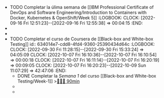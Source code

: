 - TODO Completar la úlima semana de [[IBM Professional Certificate of DevOps and Software Engineering/Introduction to Containers with Docker, Kubernetes & OpenShift/Week 5]]
  :LOGBOOK:
  CLOCK: [2022-09-16 Fri 12:51:23]--[2022-09-16 Fri 12:55:38] =>  00:04:15
  :END:
-
-
- TODO Completar el curso de Coursera de [[Black-box and White-box Testing]]
  id:: 634014e7-cdd8-4fd4-9360-25390434d64c
  :LOGBOOK:
  CLOCK: [2022-09-30 Fri 11:28:15]--[2022-09-30 Fri 15:33:24] =>  04:05:09
  CLOCK: [2022-10-07 Fri 16:10:36]--[2022-10-07 Fri 16:10:54] =>  00:00:18
  CLOCK: [2022-10-07 Fri 16:11:14]--[2022-10-07 Fri 16:20:19] =>  00:09:05
  CLOCK: [2022-10-07 Fri 16:20:23]--[2022-10-09 Sun 11:07:29] =>  42:47:06
  :END:
	- DONE Completar la *Semana 1* del curso [[Black-box and White-box Testing/Week-1]] >[🍅🍅🍅 90min](#agenda-pomo://?t=f-1664530103840-1800%2Cf-1664534774628-1800%2Cf-1664537314715-1800)
	-
	-